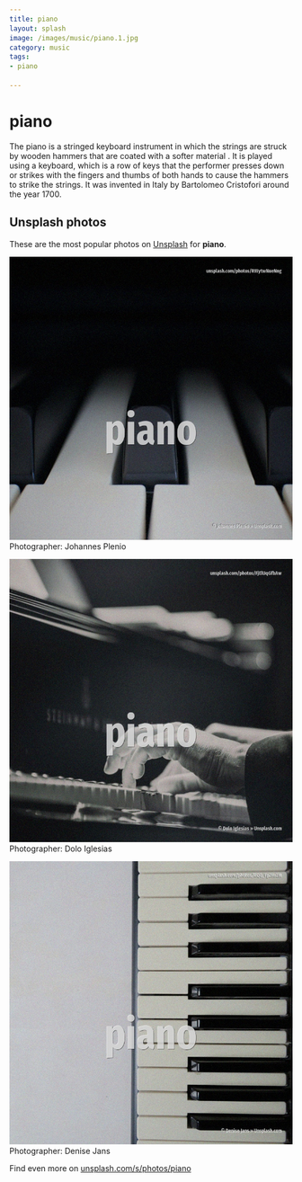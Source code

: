 ```yaml
---
title: piano
layout: splash
image: /images/music/piano.1.jpg
category: music
tags:
- piano

---
```

# piano

The piano is a stringed keyboard instrument in which the strings are struck by wooden hammers that  are coated with a softer material . It is played using a keyboard, which is a row of keys  that the performer presses down or strikes  with the fingers and thumbs of both hands to cause the hammers to strike the strings. It was invented in Italy by Bartolomeo Cristofori around the year 1700.   

 
## Unsplash photos
These are the most popular photos on [Unsplash](https://unsplash.com) for **piano**.
 
![piano](/images/music/piano.1.jpg)
Photographer:  Johannes Plenio
 
![piano](/images/music/piano.2.jpg)
Photographer:  Dolo Iglesias
 
![piano](/images/music/piano.3.jpg)
Photographer:  Denise Jans
 
Find even more on [unsplash.com/s/photos/piano](https://unsplash.com/s/photos/piano)
 
